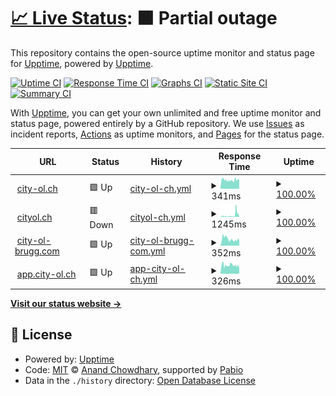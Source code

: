 # [📈 Live Status](https://status.city-ol.ch): <!--live status--> **🟧 Partial outage**

This repository contains the open-source uptime monitor and status page for [Upptime](https://upptime.js.org), powered by [Upptime](https://github.com/upptime/upptime).

[![Uptime CI](https://github.com/City-OL/upptime-status/workflows/Uptime%20CI/badge.svg)](https://github.com/City-OL/upptime-status/actions?query=workflow%3A%22Uptime+CI%22)
[![Response Time CI](https://github.com/City-OL/upptime-status/workflows/Response%20Time%20CI/badge.svg)](https://github.com/City-OL/upptime-status/actions?query=workflow%3A%22Response+Time+CI%22)
[![Graphs CI](https://github.com/City-OL/upptime-status/workflows/Graphs%20CI/badge.svg)](https://github.com/City-OL/upptime-status/actions?query=workflow%3A%22Graphs+CI%22)
[![Static Site CI](https://github.com/City-OL/upptime-status/workflows/Static%20Site%20CI/badge.svg)](https://github.com/City-OL/upptime-status/actions?query=workflow%3A%22Static+Site+CI%22)
[![Summary CI](https://github.com/City-OL/upptime-status/workflows/Summary%20CI/badge.svg)](https://github.com/City-OL/upptime-status/actions?query=workflow%3A%22Summary+CI%22)

With [Upptime](https://upptime.js.org), you can get your own unlimited and free uptime monitor and status page, powered entirely by a GitHub repository. We use [Issues](https://github.com/upptime/upptime/issues) as incident reports, [Actions](https://github.com/City-OL/upptime-status/actions) as uptime monitors, and [Pages](https://status.city-ol.ch) for the status page.

<!--start: status pages-->
<!-- This summary is generated by Upptime (https://github.com/upptime/upptime) -->
<!-- Do not edit this manually, your changes will be overwritten -->
<!-- prettier-ignore -->
| URL | Status | History | Response Time | Uptime |
| --- | ------ | ------- | ------------- | ------ |
| <img alt="" src="https://icons.duckduckgo.com/ip3/city-ol.ch.ico" height="13"> [city-ol.ch](https://city-ol.ch/) | 🟩 Up | [city-ol-ch.yml](https://github.com/City-OL/upptime-status/commits/HEAD/history/city-ol-ch.yml) | <details><summary><img alt="Response time graph" src="./graphs/city-ol-ch/response-time-week.png" height="20"> 341ms</summary><br><a href="https://status.city-ol.ch/history/city-ol-ch"><img alt="Response time 341" src="https://img.shields.io/endpoint?url=https%3A%2F%2Fraw.githubusercontent.com%2FCity-OL%2Fupptime-status%2FHEAD%2Fapi%2Fcity-ol-ch%2Fresponse-time.json"></a><br><a href="https://status.city-ol.ch/history/city-ol-ch"><img alt="24-hour response time 342" src="https://img.shields.io/endpoint?url=https%3A%2F%2Fraw.githubusercontent.com%2FCity-OL%2Fupptime-status%2FHEAD%2Fapi%2Fcity-ol-ch%2Fresponse-time-day.json"></a><br><a href="https://status.city-ol.ch/history/city-ol-ch"><img alt="7-day response time 341" src="https://img.shields.io/endpoint?url=https%3A%2F%2Fraw.githubusercontent.com%2FCity-OL%2Fupptime-status%2FHEAD%2Fapi%2Fcity-ol-ch%2Fresponse-time-week.json"></a><br><a href="https://status.city-ol.ch/history/city-ol-ch"><img alt="30-day response time 341" src="https://img.shields.io/endpoint?url=https%3A%2F%2Fraw.githubusercontent.com%2FCity-OL%2Fupptime-status%2FHEAD%2Fapi%2Fcity-ol-ch%2Fresponse-time-month.json"></a><br><a href="https://status.city-ol.ch/history/city-ol-ch"><img alt="1-year response time 341" src="https://img.shields.io/endpoint?url=https%3A%2F%2Fraw.githubusercontent.com%2FCity-OL%2Fupptime-status%2FHEAD%2Fapi%2Fcity-ol-ch%2Fresponse-time-year.json"></a></details> | <details><summary><a href="https://status.city-ol.ch/history/city-ol-ch">100.00%</a></summary><a href="https://status.city-ol.ch/history/city-ol-ch"><img alt="All-time uptime 100.00%" src="https://img.shields.io/endpoint?url=https%3A%2F%2Fraw.githubusercontent.com%2FCity-OL%2Fupptime-status%2FHEAD%2Fapi%2Fcity-ol-ch%2Fuptime.json"></a><br><a href="https://status.city-ol.ch/history/city-ol-ch"><img alt="24-hour uptime 100.00%" src="https://img.shields.io/endpoint?url=https%3A%2F%2Fraw.githubusercontent.com%2FCity-OL%2Fupptime-status%2FHEAD%2Fapi%2Fcity-ol-ch%2Fuptime-day.json"></a><br><a href="https://status.city-ol.ch/history/city-ol-ch"><img alt="7-day uptime 100.00%" src="https://img.shields.io/endpoint?url=https%3A%2F%2Fraw.githubusercontent.com%2FCity-OL%2Fupptime-status%2FHEAD%2Fapi%2Fcity-ol-ch%2Fuptime-week.json"></a><br><a href="https://status.city-ol.ch/history/city-ol-ch"><img alt="30-day uptime 100.00%" src="https://img.shields.io/endpoint?url=https%3A%2F%2Fraw.githubusercontent.com%2FCity-OL%2Fupptime-status%2FHEAD%2Fapi%2Fcity-ol-ch%2Fuptime-month.json"></a><br><a href="https://status.city-ol.ch/history/city-ol-ch"><img alt="1-year uptime 100.00%" src="https://img.shields.io/endpoint?url=https%3A%2F%2Fraw.githubusercontent.com%2FCity-OL%2Fupptime-status%2FHEAD%2Fapi%2Fcity-ol-ch%2Fuptime-year.json"></a></details>
| <img alt="" src="https://icons.duckduckgo.com/ip3/cityol.ch.ico" height="13"> [cityol.ch](https://cityol.ch) | 🟥 Down | [cityol-ch.yml](https://github.com/City-OL/upptime-status/commits/HEAD/history/cityol-ch.yml) | <details><summary><img alt="Response time graph" src="./graphs/cityol-ch/response-time-week.png" height="20"> 1245ms</summary><br><a href="https://status.city-ol.ch/history/cityol-ch"><img alt="Response time 1245" src="https://img.shields.io/endpoint?url=https%3A%2F%2Fraw.githubusercontent.com%2FCity-OL%2Fupptime-status%2FHEAD%2Fapi%2Fcityol-ch%2Fresponse-time.json"></a><br><a href="https://status.city-ol.ch/history/cityol-ch"><img alt="24-hour response time 1946" src="https://img.shields.io/endpoint?url=https%3A%2F%2Fraw.githubusercontent.com%2FCity-OL%2Fupptime-status%2FHEAD%2Fapi%2Fcityol-ch%2Fresponse-time-day.json"></a><br><a href="https://status.city-ol.ch/history/cityol-ch"><img alt="7-day response time 1245" src="https://img.shields.io/endpoint?url=https%3A%2F%2Fraw.githubusercontent.com%2FCity-OL%2Fupptime-status%2FHEAD%2Fapi%2Fcityol-ch%2Fresponse-time-week.json"></a><br><a href="https://status.city-ol.ch/history/cityol-ch"><img alt="30-day response time 1245" src="https://img.shields.io/endpoint?url=https%3A%2F%2Fraw.githubusercontent.com%2FCity-OL%2Fupptime-status%2FHEAD%2Fapi%2Fcityol-ch%2Fresponse-time-month.json"></a><br><a href="https://status.city-ol.ch/history/cityol-ch"><img alt="1-year response time 1245" src="https://img.shields.io/endpoint?url=https%3A%2F%2Fraw.githubusercontent.com%2FCity-OL%2Fupptime-status%2FHEAD%2Fapi%2Fcityol-ch%2Fresponse-time-year.json"></a></details> | <details><summary><a href="https://status.city-ol.ch/history/cityol-ch">100.00%</a></summary><a href="https://status.city-ol.ch/history/cityol-ch"><img alt="All-time uptime 100.00%" src="https://img.shields.io/endpoint?url=https%3A%2F%2Fraw.githubusercontent.com%2FCity-OL%2Fupptime-status%2FHEAD%2Fapi%2Fcityol-ch%2Fuptime.json"></a><br><a href="https://status.city-ol.ch/history/cityol-ch"><img alt="24-hour uptime 100.00%" src="https://img.shields.io/endpoint?url=https%3A%2F%2Fraw.githubusercontent.com%2FCity-OL%2Fupptime-status%2FHEAD%2Fapi%2Fcityol-ch%2Fuptime-day.json"></a><br><a href="https://status.city-ol.ch/history/cityol-ch"><img alt="7-day uptime 100.00%" src="https://img.shields.io/endpoint?url=https%3A%2F%2Fraw.githubusercontent.com%2FCity-OL%2Fupptime-status%2FHEAD%2Fapi%2Fcityol-ch%2Fuptime-week.json"></a><br><a href="https://status.city-ol.ch/history/cityol-ch"><img alt="30-day uptime 100.00%" src="https://img.shields.io/endpoint?url=https%3A%2F%2Fraw.githubusercontent.com%2FCity-OL%2Fupptime-status%2FHEAD%2Fapi%2Fcityol-ch%2Fuptime-month.json"></a><br><a href="https://status.city-ol.ch/history/cityol-ch"><img alt="1-year uptime 100.00%" src="https://img.shields.io/endpoint?url=https%3A%2F%2Fraw.githubusercontent.com%2FCity-OL%2Fupptime-status%2FHEAD%2Fapi%2Fcityol-ch%2Fuptime-year.json"></a></details>
| <img alt="" src="https://icons.duckduckgo.com/ip3/city-ol-brugg.com.ico" height="13"> [city-ol-brugg.com](https://city-ol-brugg.com) | 🟩 Up | [city-ol-brugg-com.yml](https://github.com/City-OL/upptime-status/commits/HEAD/history/city-ol-brugg-com.yml) | <details><summary><img alt="Response time graph" src="./graphs/city-ol-brugg-com/response-time-week.png" height="20"> 352ms</summary><br><a href="https://status.city-ol.ch/history/city-ol-brugg-com"><img alt="Response time 352" src="https://img.shields.io/endpoint?url=https%3A%2F%2Fraw.githubusercontent.com%2FCity-OL%2Fupptime-status%2FHEAD%2Fapi%2Fcity-ol-brugg-com%2Fresponse-time.json"></a><br><a href="https://status.city-ol.ch/history/city-ol-brugg-com"><img alt="24-hour response time 296" src="https://img.shields.io/endpoint?url=https%3A%2F%2Fraw.githubusercontent.com%2FCity-OL%2Fupptime-status%2FHEAD%2Fapi%2Fcity-ol-brugg-com%2Fresponse-time-day.json"></a><br><a href="https://status.city-ol.ch/history/city-ol-brugg-com"><img alt="7-day response time 352" src="https://img.shields.io/endpoint?url=https%3A%2F%2Fraw.githubusercontent.com%2FCity-OL%2Fupptime-status%2FHEAD%2Fapi%2Fcity-ol-brugg-com%2Fresponse-time-week.json"></a><br><a href="https://status.city-ol.ch/history/city-ol-brugg-com"><img alt="30-day response time 352" src="https://img.shields.io/endpoint?url=https%3A%2F%2Fraw.githubusercontent.com%2FCity-OL%2Fupptime-status%2FHEAD%2Fapi%2Fcity-ol-brugg-com%2Fresponse-time-month.json"></a><br><a href="https://status.city-ol.ch/history/city-ol-brugg-com"><img alt="1-year response time 352" src="https://img.shields.io/endpoint?url=https%3A%2F%2Fraw.githubusercontent.com%2FCity-OL%2Fupptime-status%2FHEAD%2Fapi%2Fcity-ol-brugg-com%2Fresponse-time-year.json"></a></details> | <details><summary><a href="https://status.city-ol.ch/history/city-ol-brugg-com">100.00%</a></summary><a href="https://status.city-ol.ch/history/city-ol-brugg-com"><img alt="All-time uptime 100.00%" src="https://img.shields.io/endpoint?url=https%3A%2F%2Fraw.githubusercontent.com%2FCity-OL%2Fupptime-status%2FHEAD%2Fapi%2Fcity-ol-brugg-com%2Fuptime.json"></a><br><a href="https://status.city-ol.ch/history/city-ol-brugg-com"><img alt="24-hour uptime 100.00%" src="https://img.shields.io/endpoint?url=https%3A%2F%2Fraw.githubusercontent.com%2FCity-OL%2Fupptime-status%2FHEAD%2Fapi%2Fcity-ol-brugg-com%2Fuptime-day.json"></a><br><a href="https://status.city-ol.ch/history/city-ol-brugg-com"><img alt="7-day uptime 100.00%" src="https://img.shields.io/endpoint?url=https%3A%2F%2Fraw.githubusercontent.com%2FCity-OL%2Fupptime-status%2FHEAD%2Fapi%2Fcity-ol-brugg-com%2Fuptime-week.json"></a><br><a href="https://status.city-ol.ch/history/city-ol-brugg-com"><img alt="30-day uptime 100.00%" src="https://img.shields.io/endpoint?url=https%3A%2F%2Fraw.githubusercontent.com%2FCity-OL%2Fupptime-status%2FHEAD%2Fapi%2Fcity-ol-brugg-com%2Fuptime-month.json"></a><br><a href="https://status.city-ol.ch/history/city-ol-brugg-com"><img alt="1-year uptime 100.00%" src="https://img.shields.io/endpoint?url=https%3A%2F%2Fraw.githubusercontent.com%2FCity-OL%2Fupptime-status%2FHEAD%2Fapi%2Fcity-ol-brugg-com%2Fuptime-year.json"></a></details>
| <img alt="" src="https://icons.duckduckgo.com/ip3/app.city-ol.ch.ico" height="13"> [app.city-ol.ch](https://app.city-ol.ch) | 🟩 Up | [app-city-ol-ch.yml](https://github.com/City-OL/upptime-status/commits/HEAD/history/app-city-ol-ch.yml) | <details><summary><img alt="Response time graph" src="./graphs/app-city-ol-ch/response-time-week.png" height="20"> 326ms</summary><br><a href="https://status.city-ol.ch/history/app-city-ol-ch"><img alt="Response time 326" src="https://img.shields.io/endpoint?url=https%3A%2F%2Fraw.githubusercontent.com%2FCity-OL%2Fupptime-status%2FHEAD%2Fapi%2Fapp-city-ol-ch%2Fresponse-time.json"></a><br><a href="https://status.city-ol.ch/history/app-city-ol-ch"><img alt="24-hour response time 312" src="https://img.shields.io/endpoint?url=https%3A%2F%2Fraw.githubusercontent.com%2FCity-OL%2Fupptime-status%2FHEAD%2Fapi%2Fapp-city-ol-ch%2Fresponse-time-day.json"></a><br><a href="https://status.city-ol.ch/history/app-city-ol-ch"><img alt="7-day response time 326" src="https://img.shields.io/endpoint?url=https%3A%2F%2Fraw.githubusercontent.com%2FCity-OL%2Fupptime-status%2FHEAD%2Fapi%2Fapp-city-ol-ch%2Fresponse-time-week.json"></a><br><a href="https://status.city-ol.ch/history/app-city-ol-ch"><img alt="30-day response time 326" src="https://img.shields.io/endpoint?url=https%3A%2F%2Fraw.githubusercontent.com%2FCity-OL%2Fupptime-status%2FHEAD%2Fapi%2Fapp-city-ol-ch%2Fresponse-time-month.json"></a><br><a href="https://status.city-ol.ch/history/app-city-ol-ch"><img alt="1-year response time 326" src="https://img.shields.io/endpoint?url=https%3A%2F%2Fraw.githubusercontent.com%2FCity-OL%2Fupptime-status%2FHEAD%2Fapi%2Fapp-city-ol-ch%2Fresponse-time-year.json"></a></details> | <details><summary><a href="https://status.city-ol.ch/history/app-city-ol-ch">100.00%</a></summary><a href="https://status.city-ol.ch/history/app-city-ol-ch"><img alt="All-time uptime 100.00%" src="https://img.shields.io/endpoint?url=https%3A%2F%2Fraw.githubusercontent.com%2FCity-OL%2Fupptime-status%2FHEAD%2Fapi%2Fapp-city-ol-ch%2Fuptime.json"></a><br><a href="https://status.city-ol.ch/history/app-city-ol-ch"><img alt="24-hour uptime 100.00%" src="https://img.shields.io/endpoint?url=https%3A%2F%2Fraw.githubusercontent.com%2FCity-OL%2Fupptime-status%2FHEAD%2Fapi%2Fapp-city-ol-ch%2Fuptime-day.json"></a><br><a href="https://status.city-ol.ch/history/app-city-ol-ch"><img alt="7-day uptime 100.00%" src="https://img.shields.io/endpoint?url=https%3A%2F%2Fraw.githubusercontent.com%2FCity-OL%2Fupptime-status%2FHEAD%2Fapi%2Fapp-city-ol-ch%2Fuptime-week.json"></a><br><a href="https://status.city-ol.ch/history/app-city-ol-ch"><img alt="30-day uptime 100.00%" src="https://img.shields.io/endpoint?url=https%3A%2F%2Fraw.githubusercontent.com%2FCity-OL%2Fupptime-status%2FHEAD%2Fapi%2Fapp-city-ol-ch%2Fuptime-month.json"></a><br><a href="https://status.city-ol.ch/history/app-city-ol-ch"><img alt="1-year uptime 100.00%" src="https://img.shields.io/endpoint?url=https%3A%2F%2Fraw.githubusercontent.com%2FCity-OL%2Fupptime-status%2FHEAD%2Fapi%2Fapp-city-ol-ch%2Fuptime-year.json"></a></details>

<!--end: status pages-->

[**Visit our status website →**](https://status.city-ol.ch)

## 📄 License

- Powered by: [Upptime](https://github.com/upptime/upptime)
- Code: [MIT](./LICENSE) © [Anand Chowdhary](https://anandchowdhary.com), supported by [Pabio](https://pabio.com)
- Data in the `./history` directory: [Open Database License](https://opendatacommons.org/licenses/odbl/1-0/)

